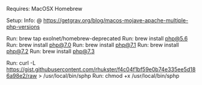 
Requires:
  MacOSX
  Homebrew

Setup:
  Info: @ https://getgrav.org/blog/macos-mojave-apache-multiple-php-versions

  Run: brew tap exolnet/homebrew-deprecated
  Run: brew install php@5.6
  Run: brew install php@7.0
  Run: brew install php@7.1
  Run: brew install php@7.2
  Run: brew install php@7.3

  Run: curl -L https://gist.githubusercontent.com/rhukster/f4c04f1bf59e0b74e335ee5d186a98e2/raw > /usr/local/bin/sphp
  Run: chmod +x /usr/local/bin/sphp

